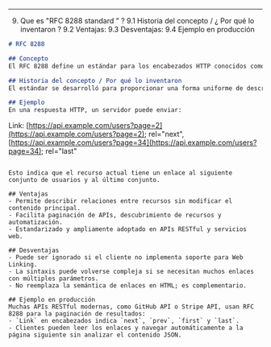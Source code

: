 
-----------------------------------------------------------------------------------------------------------------
9. Que es "RFC 8288 standard " ? 
9.1  Historia del concepto / ¿ Por qué lo inventaron ?
9.2  Ventajas: 
9.3  Desventajas: 
9.4 Ejemplo en producción 


```markdown
# RFC 8288

## Concepto
El RFC 8288 define un estándar para los encabezados HTTP conocidos como `Web Linking`. Este estándar especifica cómo representar enlaces en las respuestas HTTP usando el encabezado `Link`, permitiendo a los servidores indicar relaciones entre recursos web de manera estructurada y estandarizada.

## Historia del concepto / Por qué lo inventaron
El estándar se desarrolló para proporcionar una forma uniforme de describir relaciones entre recursos web sin incrustarlas directamente en el contenido HTML. Antes, los enlaces podían ser ambiguos o depender de convenciones propias de cada sitio. RFC 8288 unifica esto, facilitando automatización, descubrimiento de APIs y navegación semántica entre recursos web. Fue publicado en marzo de 2017 como actualización de estándares previos de Web Linking (RFC 5988).

## Ejemplo
En una respuesta HTTP, un servidor puede enviar:

```

Link: [https://api.example.com/users?page=2](https://api.example.com/users?page=2); rel="next",
[https://api.example.com/users?page=34](https://api.example.com/users?page=34); rel="last"

```

Esto indica que el recurso actual tiene un enlace al siguiente conjunto de usuarios y al último conjunto.

## Ventajas
- Permite describir relaciones entre recursos sin modificar el contenido principal.
- Facilita paginación de APIs, descubrimiento de recursos y automatización.
- Estandarizado y ampliamente adoptado en APIs RESTful y servicios web.

## Desventajas
- Puede ser ignorado si el cliente no implementa soporte para Web Linking.
- La sintaxis puede volverse compleja si se necesitan muchos enlaces con múltiples parámetros.
- No reemplaza la semántica de enlaces en HTML; es complementario.

## Ejemplo en producción
Muchas APIs RESTful modernas, como GitHub API o Stripe API, usan RFC 8288 para la paginación de resultados:
- `Link` en encabezados indica `next`, `prev`, `first` y `last`.
- Clientes pueden leer los enlaces y navegar automáticamente a la página siguiente sin analizar el contenido JSON.
```

